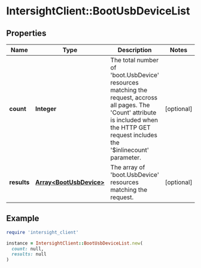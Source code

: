 # IntersightClient::BootUsbDeviceList

## Properties

| Name | Type | Description | Notes |
| ---- | ---- | ----------- | ----- |
| **count** | **Integer** | The total number of &#39;boot.UsbDevice&#39; resources matching the request, accross all pages. The &#39;Count&#39; attribute is included when the HTTP GET request includes the &#39;$inlinecount&#39; parameter. | [optional] |
| **results** | [**Array&lt;BootUsbDevice&gt;**](BootUsbDevice.md) | The array of &#39;boot.UsbDevice&#39; resources matching the request. | [optional] |

## Example

```ruby
require 'intersight_client'

instance = IntersightClient::BootUsbDeviceList.new(
  count: null,
  results: null
)
```

